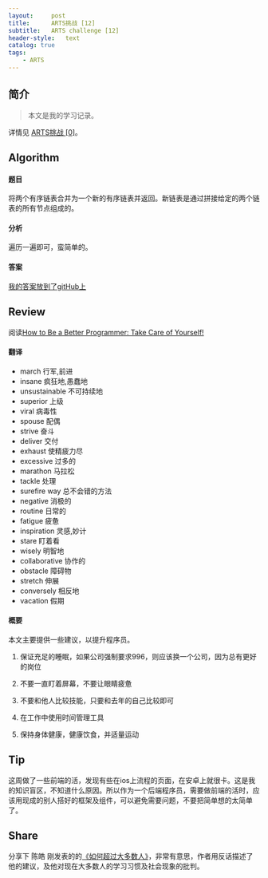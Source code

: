 ```yaml
---
layout:     post
title:      ARTS挑战 [12]
subtitle:   ARTS challenge [12]
header-style:   text
catalog: true
tags:
    - ARTS
---
```


## 简介
> 本文是我的学习记录。

详情见 [ARTS挑战 [0]](https://andongshen.com/2019/03/31/ARTS-0/)。

## Algorithm

#### 题目

将两个有序链表合并为一个新的有序链表并返回。新链表是通过拼接给定的两个链表的所有节点组成的。 

#### 分析

遍历一遍即可，蛮简单的。

#### 答案

[我的答案放到了gitHub上](https://github.com/AnthonySAD/leedcode/tree/master/Arithmetic/0021.MergeTwoSortedLists)

## Review

阅读[How to Be a Better Programmer: Take Care of Yourself!](https://dzone.com/articles/how-to-be-a-better-programmer)

#### 翻译

- march 行军,前进
- insane 疯狂地,愚蠢地
- unsustainable 不可持续地
- superior 上级
- viral 病毒性
- spouse 配偶
- strive 奋斗
- deliver 交付
- exhaust 使精疲力尽
- excessive 过多的
- marathon 马拉松
- tackle 处理
- surefire way 总不会错的方法
- negative 消极的
- routine 日常的
- fatigue 疲惫
- inspiration 灵感,妙计
- stare 盯着看
- wisely 明智地
- collaborative 协作的
- obstacle 障碍物
- stretch 伸展
- conversely 相反地
- vacation 假期

#### 概要

本文主要提供一些建议，以提升程序员。

1. 保证充足的睡眠，如果公司强制要求996，则应该换一个公司，因为总有更好的岗位

2. 不要一直盯着屏幕，不要让眼睛疲惫

3. 不要和他人比较技能，只要和去年的自己比较即可

4. 在工作中使用时间管理工具

5. 保持身体健康，健康饮食，并适量运动

## Tip

这周做了一些前端的活，发现有些在ios上流程的页面，在安卓上就很卡。这是我的知识盲区，不知道什么原因。所以作为一个后端程序员，需要做前端的活时，应该用现成的别人搭好的框架及组件，可以避免需要问题，不要把简单想的太简单了。

## Share

分享下 陈皓 刚发表的的[《如何超过大多数人》](https://coolshell.cn/articles/19464.html)，非常有意思，作者用反话描述了他的建议，及他对现在大多数人的学习习惯及社会现象的批判。